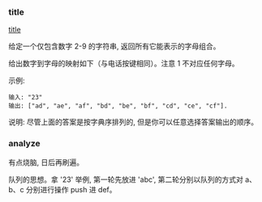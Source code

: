 ### title

[title](https://leetcode-cn.com/problems/letter-combinations-of-a-phone-number/description/)

给定一个仅包含数字 2-9 的字符串, 返回所有它能表示的字母组合。

给出数字到字母的映射如下（与电话按键相同）。注意 1 不对应任何字母。

示例:

```
输入: "23"
输出: ["ad", "ae", "af", "bd", "be", "bf", "cd", "ce", "cf"].
```

说明:
尽管上面的答案是按字典序排列的, 但是你可以任意选择答案输出的顺序。

### analyze

有点烧脑, 日后再刷遍。

队列的思想。拿 '23' 举例, 第一轮先放进 'abc', 第二轮分别以队列的方式对 a、b、c 分别进行操作 push 进 def。